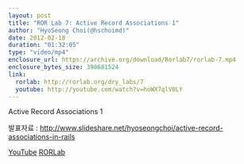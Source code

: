 ```yaml
---
layout: post
title: "ROR Lab 7: Active Record Associations 1"
author: "HyoSeong Choi(@hschoimd)"
date: 2012-02-18
duration: "01:32:05"
type: "video/mp4"
enclosure_url: https://archive.org/download/Rorlab7/rorlab-7.mp4
enclosure_bytes_size: 398681524
link:
  rorlab: http://rorlab.org/dry_labs/7
  youtube: http://youtube.com/watch?v=hoWX7qlV0LY
---
```


<p>Active Record Associations 1</p>

<p>발표자료 : <a href="http://www.slideshare.net/hyoseongchoi/active-record-associations-in-rails">http://www.slideshare.net/hyoseongchoi/active-record-associations-in-rails</a></p>

<div class="btn-group">
  <a class="btn btn-default btn-xs" href="{{ page.link.youtube }}">YouTube</a>
  <a class="btn btn-default btn-xs" href="{{ page.link.rorlab }}">RORLab</a>
</div>